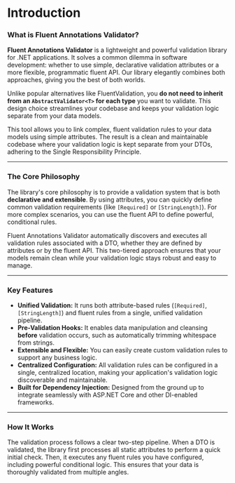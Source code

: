 # Introduction

### What is Fluent Annotations Validator?

**Fluent Annotations Validator** is a lightweight and powerful validation library for .NET applications. It solves a common dilemma in software development: whether to use simple, declarative validation attributes or a more flexible, programmatic fluent API. Our library elegantly combines both approaches, giving you the best of both worlds.

Unlike popular alternatives like FluentValidation, you **do not need to inherit from an `AbstractValidator<T>` for each type** you want to validate. This design choice streamlines your codebase and keeps your validation logic separate from your data models.

This tool allows you to link complex, fluent validation rules to your data models using simple attributes. The result is a clean and maintainable codebase where your validation logic is kept separate from your DTOs, adhering to the Single Responsibility Principle.

-----

### The Core Philosophy

The library's core philosophy is to provide a validation system that is both **declarative and extensible**. By using attributes, you can quickly define common validation requirements (like `[Required]` or `[StringLength]`). For more complex scenarios, you can use the fluent API to define powerful, conditional rules.

Fluent Annotations Validator automatically discovers and executes all validation rules associated with a DTO, whether they are defined by attributes or by the fluent API. This two-tiered approach ensures that your models remain clean while your validation logic stays robust and easy to manage.

-----

### Key Features

  * **Unified Validation:** It runs both attribute-based rules (`[Required]`, `[StringLength]`) and fluent rules from a single, unified validation pipeline.
  * **Pre-Validation Hooks:** It enables data manipulation and cleansing **before** validation occurs, such as automatically trimming whitespace from strings.
  * **Extensible and Flexible:** You can easily create custom validation rules to support any business logic.
  * **Centralized Configuration:** All validation rules can be configured in a single, centralized location, making your application's validation logic discoverable and maintainable.
  * **Built for Dependency Injection:** Designed from the ground up to integrate seamlessly with ASP.NET Core and other DI-enabled frameworks.

-----

### How It Works

The validation process follows a clear two-step pipeline. When a DTO is validated, the library first processes all static attributes to perform a quick initial check. Then, it executes any fluent rules you have configured, including powerful conditional logic. This ensures that your data is thoroughly validated from multiple angles.
